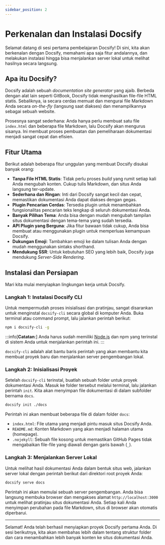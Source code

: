 ```yaml
---
sidebar_position: 2
---
```


# Perkenalan dan Instalasi Docsify

Selamat datang di sesi pertama pembelajaran Docsify! Di sini, kita akan berkenalan dengan Docsify, memahami apa saja fitur andalannya, dan melakukan instalasi hingga bisa menjalankan server lokal untuk melihat hasilnya secara langsung.

## Apa itu Docsify?

Docsify adalah sebuah _documentation site generator_ yang ajaib. Berbeda dengan alat lain seperti GitBook, Docsify tidak menghasilkan file-file HTML statis. Sebaliknya, ia secara cerdas memuat dan mengurai file Markdown Anda secara _on-the-fly_ (langsung saat diakses) dan menampilkannya sebagai sebuah website.

Prosesnya sangat sederhana: Anda hanya perlu membuat satu file `index.html` dan beberapa file Markdown, lalu Docsify akan mengurus sisanya. Ini membuat proses pembuatan dan pemeliharaan dokumentasi menjadi sangat cepat dan efisien.

## Fitur Utama

Berikut adalah beberapa fitur unggulan yang membuat Docsify disukai banyak orang:

- **Tanpa File HTML Statis**: Tidak perlu proses _build_ yang rumit setiap kali Anda mengubah konten. Cukup tulis Markdown, dan situs Anda langsung ter-update.
- **Sederhana dan Ringan**: Inti dari Docsify sangat kecil dan cepat, memastikan dokumentasi Anda dapat diakses dengan gegas.
- **Plugin Pencarian Cerdas**: Tersedia plugin untuk menambahkan fungsionalitas pencarian teks lengkap di seluruh dokumentasi Anda.
- **Banyak Pilihan Tema**: Anda bisa dengan mudah mengubah tampilan situs dokumentasi dengan tema-tema yang sudah tersedia.
- **API Plugin yang Berguna**: Jika fitur bawaan tidak cukup, Anda bisa membuat atau menggunakan plugin untuk memperluas kemampuan Docsify.
- **Dukungan Emoji**: Tambahkan emoji ke dalam tulisan Anda dengan mudah menggunakan sintaks shorthand.
- **Mendukung SSR**: Untuk kebutuhan SEO yang lebih baik, Docsify juga mendukung _Server-Side Rendering_.

## Instalasi dan Persiapan

Mari kita mulai menyiapkan lingkungan kerja untuk Docsify.

### Langkah 1: Instalasi Docsify CLI

Untuk mempermudah proses inisialisasi dan pratinjau, sangat disarankan untuk menginstal `docsify-cli` secara global di komputer Anda. Buka terminal atau command prompt, lalu jalankan perintah berikut:

```bash
npm i docsify-cli -g
```

:::info[**Catatan**:]
Anda harus sudah memiliki [Node.js](https://nodejs.org/) dan npm yang terinstal di sistem Anda untuk menjalankan perintah ini.
:::

`docsify-cli` adalah alat bantu baris perintah yang akan membantu kita membuat proyek baru dan menjalankan server pengembangan lokal.

### Langkah 2: Inisialisasi Proyek

Setelah `docsify-cli` terinstal, buatlah sebuah folder untuk proyek dokumentasi Anda. Masuk ke folder tersebut melalui terminal, lalu jalankan perintah `init`. Kita akan menyimpan file dokumentasi di dalam subfolder bernama `docs`.

```bash
docsify init ./docs
```

Perintah ini akan membuat beberapa file di dalam folder `docs`:

- `index.html`: File utama yang menjadi pintu masuk situs Docsify Anda.
- `README.md`: Konten Markdown yang akan menjadi halaman utama (homepage).
- `.nojekyll`: Sebuah file kosong untuk memastikan GitHub Pages tidak mengabaikan file-file yang diawali dengan garis bawah (`_`).

### Langkah 3: Menjalankan Server Lokal

Untuk melihat hasil dokumentasi Anda dalam bentuk situs web, jalankan server lokal dengan perintah berikut dari direktori root proyek Anda:

```bash
docsify serve docs
```

Perintah ini akan memulai sebuah server pengembangan. Anda bisa langsung membuka browser dan mengakses alamat `http://localhost:3000` untuk melihat pratinjau situs dokumentasi Anda. Setiap kali Anda menyimpan perubahan pada file Markdown, situs di browser akan otomatis diperbarui.

---

Selamat! Anda telah berhasil menyiapkan proyek Docsify pertama Anda. Di sesi berikutnya, kita akan membahas lebih dalam tentang struktur folder dan cara menambahkan lebih banyak konten ke situs dokumentasi Anda.
